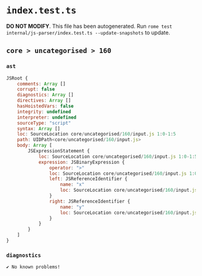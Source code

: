 # `index.test.ts`

**DO NOT MODIFY**. This file has been autogenerated. Run `rome test internal/js-parser/index.test.ts --update-snapshots` to update.

## `core > uncategorised > 160`

### `ast`

```javascript
JSRoot {
	comments: Array []
	corrupt: false
	diagnostics: Array []
	directives: Array []
	hasHoistedVars: false
	integrity: undefined
	interpreter: undefined
	sourceType: "script"
	syntax: Array []
	loc: SourceLocation core/uncategorised/160/input.js 1:0-1:5
	path: UIDPath<core/uncategorised/160/input.js>
	body: Array [
		JSExpressionStatement {
			loc: SourceLocation core/uncategorised/160/input.js 1:0-1:5
			expression: JSBinaryExpression {
				operator: ">"
				loc: SourceLocation core/uncategorised/160/input.js 1:0-1:5
				left: JSReferenceIdentifier {
					name: "x"
					loc: SourceLocation core/uncategorised/160/input.js 1:0-1:1 (x)
				}
				right: JSReferenceIdentifier {
					name: "y"
					loc: SourceLocation core/uncategorised/160/input.js 1:4-1:5 (y)
				}
			}
		}
	]
}
```

### `diagnostics`

```
✔ No known problems!

```
